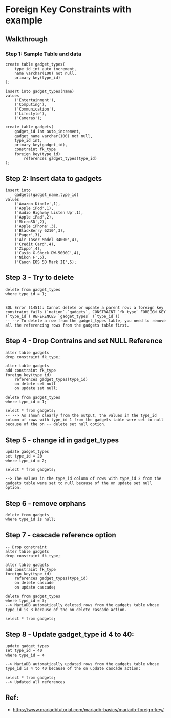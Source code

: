 # Foreign Key Constraints with example 

## Walkthrough 

### Step 1: Sample Table and data 

```
create table gadget_types(
    type_id int auto_increment,
    name varchar(100) not null,
    primary key(type_id)
);

insert into gadget_types(name)
values
    ('Entertainment'),
    ('Computing'),
    ('Communication'),
    ('Lifestyle'),
    ('Cameras');

create table gadgets(
    gadget_id int auto_increment,
    gadget_name varchar(100) not null,
    type_id int,
    primary key(gadget_id),
    constraint fk_type
    foreign key(type_id) 
        references gadget_types(type_id)
);
```

## Step 2: Insert data to gadgets 

```
insert into 
    gadgets(gadget_name,type_id)
values
    ('Amazon Kindle',1),
    ('Apple iPod',1),
    ('Audio Highway Listen Up',1),
    ('Apple iPad',2),
    ('MicroSD',2),
    ('Apple iPhone',3),
    ('BlackBerry 6210',3),
    ('Pager',3),
    ('Air Taser Model 34000',4),
    ('Credit Card',4),
    ('Zippo',4),
    ('Casio G-Shock DW-5000C',4),
    ('Nikon F',5),
    ('Canon EOS 5D Mark II',5);
```

## Step 3 - Try to delete 

```
delete from gadget_types 
where type_id = 1;


SQL Error (1451): Cannot delete or update a parent row: a foreign key constraint fails (`nation`.`gadgets`, CONSTRAINT `fk_type` FOREIGN KEY (`type_id`) REFERENCES `gadget_types` (`type_id`)) 
-- --> To delete a row from the gadget_types table, you need to remove all the referencing rows from the gadgets table first.
```

## Step 4 - Drop Contrains and set NULL Reference 

```
alter table gadgets
drop constraint fk_type;

alter table gadgets 
add constraint fk_type 
foreign key(type_id) 
    references gadget_types(type_id)
    on delete set null
    on update set null;

delete from gadget_types
where type_id = 1;

select * from gadgets;
-- --> As shown clearly from the output, the values in the type_id column of rows with type_id 1 from the gadgets table were set to null because of the on -- delete set null option.
```

## Step 5 - change id in gadget_types 

```
update gadget_types
set type_id = 20
where type_id = 2;

select * from gadgets;

--> The values in the type_id column of rows with type_id 2 from the gadgets table were set to null because of the on update set null option.
```

## Step 6 - remove orphans 

```
delete from gadgets
where type_id is null;
```

## Step 7 - cascade reference option 

```
-- Drop constraint 
alter table gadgets
drop constraint fk_type;

alter table gadgets 
add constraint fk_type 
foreign key(type_id) 
    references gadget_types(type_id)
    on delete cascade
    on update cascade;

delete from gadget_types
where type_id = 3;
--> MariaDB automatically deleted rows from the gadgets table whose type_id is 3 because of the on delete cascade action.

select * from gadgets;
```

## Step 8 - Update gadget_type id 4 to 40:

```
update gadget_types
set type_id = 40
where type_id = 4

--> MariaDB automatically updated rows from the gadgets table whose type_id is 4 to 40 because of the on update cascade action:
```

```
select * from gadgets;
--> Updated all references 
```

## Ref:

  * https://www.mariadbtutorial.com/mariadb-basics/mariadb-foreign-key/
